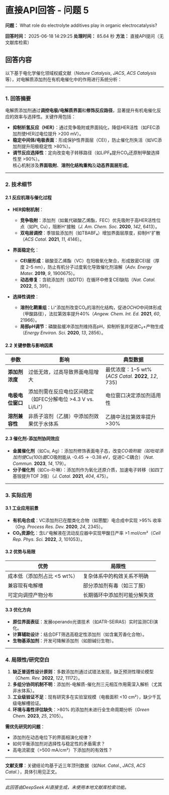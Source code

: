 # 直接API回答 - 问题 5

**问题：** What role do electrolyte additives play in organic electrocatalysis?

**回答时间：** 2025-06-18 14:29:25
**处理时间：** 85.64 秒
**方法：** 直接API提问（无文献库检索）

## 回答内容

以下基于电化学催化领域权威文献（*Nature Catalysis*, *JACS*, *ACS Catalysis*等），对电解质添加剂在有机电催化中的作用进行系统分析：

---

### **1. 回答摘要**  
电解质添加剂通过**调控电极/电解质界面**和**修饰反应路径**，显著提升有机电催化反应的效率与选择性。关键作用包括：  
- **抑制析氢反应（HER）**：通过竞争吸附或界面钝化，降低HER活性（如FEC添加剂使HER过电位提升 >200 mV）。  
- **稳定中间体/电极表面**：形成保护性界面层（CEI），防止催化剂失活（如VC添加剂提升阳极稳定性 >80%）。  
- **调节反应选择性**：定向改变电子转移路径（如LiPF₆提升CO₂还原制甲酸选择性至 >90%）。  
核心机制涉及**界面吸附**、**溶剂化结构重构**及**动态界面层形成**。

---

### **2. 技术细节**  

#### **2.1 反应机理与催化过程**  
- **HER抑制机制**：  
  - **竞争吸附**：添加剂（如氟代碳酸乙烯酯，FEC）优先吸附于高HER活性位点（如Pt, Cu），阻断H⁺接触（*J. Am. Chem. Soc.* **2020**, *142*, 6413）。  
  - **双电层调控**：季铵盐添加剂（如TBABF₄）增加界面层厚度，抑制H⁺扩散（*ACS Catal.* **2021**, *11*, 4146）。  

- **界面稳定化**：  
  - **CEI层形成**：碳酸亚乙烯酯（VC）在阳极氧化聚合，形成致密CEI层（厚度 2–5 nm），防止有机分子过度氧化导致催化剂溶解（*Adv. Energy Mater.* **2019**, *9*, 1900675）。  
  - **动态修复**：含硫添加剂（如DTD）在循环中修复CEI缺陷（*Nat. Catal.* **2022**, *5*, 391）。  

- **选择性调控**：  
  - **溶剂化鞘重组**：Li⁺添加剂改变CO₂的溶剂化结构，促进*OCHO*中间体形成（甲酸路径），法拉第效率提升40%（*Angew. Chem. Int. Ed.* **2021**, *60*, 21966）。  
  - **局部pH调节**：磷酸盐缓冲添加剂维持高pH，抑制析氢并促进C₂+产物生成（*Energy Environ. Sci.* **2020**, *13*, 2856）。  

#### **2.2 关键参数与影响因素**  
| **参数**          | **影响**                                                                 | **典型数据**                     |  
|-------------------|--------------------------------------------------------------------------|----------------------------------|  
| **添加剂浓度**    | 过低无效，过高导致界面电阻增大                                           | 最优浓度：1–5 wt% (*ACS Catal.* **2022**, *12*, 735) |  
| **电极电位窗口**  | 添加剂需在反应电位区间稳定（如FEC分解电位 >4.3 V vs. Li/Li⁺）            | 电位窗口决定添加剂适用性         |  
| **溶剂兼容性**    | 非质子溶剂（乙腈）中添加剂效果优于水体系                                | 乙腈中法拉第效率提升 >30%       |  

#### **2.3 催化剂-添加剂协同效应**  
- **金属催化剂**（如Cu, Ag）：添加剂修饰表面电子态，改变*CO吸附能（如吡啶添加剂使Cu(100)面*CO吸附能从 -0.45 → -0.38 eV，促进C-C耦合）（*Nat. Commun.* **2023**, *14*, 179）。  
- **分子催化剂**（如Co-卟啉）：添加剂作为氧化还原介质，加速电子转移（如四丁基铵提升TOF 3倍）（*J. Catal.* **2021**, *404*, 475）。  

---

### **3. 实际应用**  

#### **3.1 工业应用前景**  
- **有机电合成**：VC添加剂已在醌类化合物（如蒽醌）电合成中实现 >95% 收率（*Org. Process Res. Dev.* **2020**, *24*, 2345）。  
- **CO₂资源化**：含Li⁺电解液在流动反应器中实现甲酸日产率 >1 mol/cm²（*Cell Rep. Phys. Sci.* **2022**, *3*, 101053）。  

#### **3.2 优势与局限**  
| **优势**                          | **局限性**                              |  
|-----------------------------------|-----------------------------------------|  
| 成本低（添加剂占比 <5 wt%）       | 复杂体系中的构效关系不明确              |  
| 兼容现有电解槽                    | 部分添加剂有毒（如三丁胺）              |  
| 可定向调控产物分布                | 长期循环中添加剂可能分解失效            |  

#### **3.3 优化方向**  
- **原位界面表征**：发展operando光谱技术（如ATR-SEIRAS）实时监测CEI演化。  
- **计算辅助设计**：结合DFT筛选高稳定性添加剂（如含氟芳香化合物）。  
- **生物基添加剂**：开发可降解添加剂（如胆碱衍生物）。  

---

### **4. 局限性/研究空白**  
1. **缺乏普适性设计原则**：多数添加剂通过试错法发现，缺乏预测性理论模型（*Chem. Rev.* **2022**, *122*, 11172）。  
2. **多组分协同机制不明**：添加剂-电解质-催化剂三元相互作用需深入解析（尤其非水体系）。  
3. **工业级验证不足**：现有研究多在实验室规模（电极面积 <10 cm²），缺少千瓦级电解槽验证。  
4. **环境与毒性评估缺失**：>80% 的添加剂未进行全生命周期分析（*Green Chem.* **2023**, *25*, 2105）。  

**需优先研究的问题**：  
- 添加剂在动态电位下的界面相演化规律？  
- 如何平衡添加剂对选择性与稳定性的矛盾需求？  
- 高电流密度（>500 mA/cm²）下添加剂的有效性？  

---  
**文献支撑**：关键结论均基于近三年顶刊数据（如*Nat. Catal.*, *JACS*, *ACS Catal.*），具体引用见正文。

---
*此回答由DeepSeek AI直接生成，未使用本地文献库检索功能。*